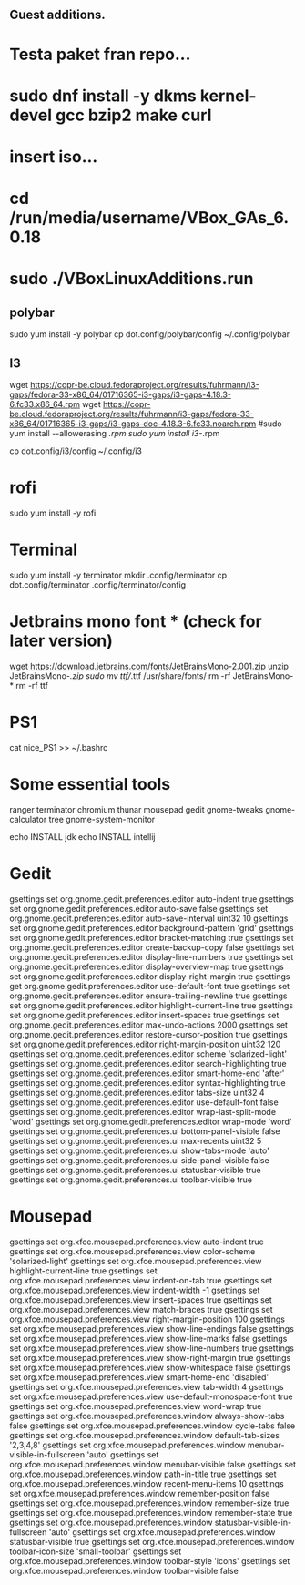 ## Guest additions.
# Testa paket fran repo...
# sudo dnf install -y dkms kernel-devel gcc bzip2 make curl
# insert iso...
# cd /run/media/username/VBox_GAs_6.0.18
# sudo ./VBoxLinuxAdditions.run


## polybar
sudo yum install -y polybar
cp dot.config/polybar/config ~/.config/polybar


## I3
wget https://copr-be.cloud.fedoraproject.org/results/fuhrmann/i3-gaps/fedora-33-x86_64/01716365-i3-gaps/i3-gaps-4.18.3-6.fc33.x86_64.rpm
wget https://copr-be.cloud.fedoraproject.org/results/fuhrmann/i3-gaps/fedora-33-x86_64/01716365-i3-gaps/i3-gaps-doc-4.18.3-6.fc33.noarch.rpm
#sudo yum install --allowerasing *.rpm
sudo yum install i3-*.rpm

cp dot.config/i3/config ~/.config/i3


# rofi
sudo yum install -y rofi


# Terminal
sudo yum install -y terminator
mkdir .config/terminator
cp dot.config/terminator .config/terminator/config



# Jetbrains mono font * (check for later version)
wget https://download.jetbrains.com/fonts/JetBrainsMono-2.001.zip
unzip JetBrainsMono-*.zip 
sudo mv ttf/*.ttf /usr/share/fonts/
rm -rf JetBrainsMono-*
rm -rf ttf

# PS1
cat nice_PS1 >> ~/.bashrc

# Some essential tools
ranger terminator chromium thunar mousepad gedit gnome-tweaks gnome-calculator tree gnome-system-monitor

echo INSTALL jdk
echo INSTALL intellij


# Gedit
gsettings set org.gnome.gedit.preferences.editor auto-indent true
gsettings set org.gnome.gedit.preferences.editor auto-save false
gsettings set org.gnome.gedit.preferences.editor auto-save-interval uint32 10
gsettings set org.gnome.gedit.preferences.editor background-pattern 'grid'
gsettings set org.gnome.gedit.preferences.editor bracket-matching true
gsettings set org.gnome.gedit.preferences.editor create-backup-copy false
gsettings set org.gnome.gedit.preferences.editor display-line-numbers true
gsettings set org.gnome.gedit.preferences.editor display-overview-map true
gsettings set org.gnome.gedit.preferences.editor display-right-margin true
gsettings get org.gnome.gedit.preferences.editor use-default-font true
gsettings set org.gnome.gedit.preferences.editor ensure-trailing-newline true
gsettings set org.gnome.gedit.preferences.editor highlight-current-line true
gsettings set org.gnome.gedit.preferences.editor insert-spaces true
gsettings set org.gnome.gedit.preferences.editor max-undo-actions 2000
gsettings set org.gnome.gedit.preferences.editor restore-cursor-position true
gsettings set org.gnome.gedit.preferences.editor right-margin-position uint32 120
gsettings set org.gnome.gedit.preferences.editor scheme 'solarized-light'
gsettings set org.gnome.gedit.preferences.editor search-highlighting true
gsettings set org.gnome.gedit.preferences.editor smart-home-end 'after'
gsettings set org.gnome.gedit.preferences.editor syntax-highlighting true
gsettings set org.gnome.gedit.preferences.editor tabs-size uint32 4
gsettings set org.gnome.gedit.preferences.editor use-default-font false
gsettings set org.gnome.gedit.preferences.editor wrap-last-split-mode 'word'
gsettings set org.gnome.gedit.preferences.editor wrap-mode 'word'
gsettings set org.gnome.gedit.preferences.ui bottom-panel-visible false
gsettings set org.gnome.gedit.preferences.ui max-recents uint32 5
gsettings set org.gnome.gedit.preferences.ui show-tabs-mode 'auto'
gsettings set org.gnome.gedit.preferences.ui side-panel-visible false
gsettings set org.gnome.gedit.preferences.ui statusbar-visible true
gsettings set org.gnome.gedit.preferences.ui toolbar-visible true

# Mousepad
gsettings set org.xfce.mousepad.preferences.view auto-indent true
gsettings set org.xfce.mousepad.preferences.view color-scheme 'solarized-light'
gsettings set org.xfce.mousepad.preferences.view highlight-current-line true
gsettings set org.xfce.mousepad.preferences.view indent-on-tab true
gsettings set org.xfce.mousepad.preferences.view indent-width -1
gsettings set org.xfce.mousepad.preferences.view insert-spaces true
gsettings set org.xfce.mousepad.preferences.view match-braces true
gsettings set org.xfce.mousepad.preferences.view right-margin-position 100
gsettings set org.xfce.mousepad.preferences.view show-line-endings false
gsettings set org.xfce.mousepad.preferences.view show-line-marks false
gsettings set org.xfce.mousepad.preferences.view show-line-numbers true
gsettings set org.xfce.mousepad.preferences.view show-right-margin true
gsettings set org.xfce.mousepad.preferences.view show-whitespace false
gsettings set org.xfce.mousepad.preferences.view smart-home-end 'disabled'
gsettings set org.xfce.mousepad.preferences.view tab-width 4
gsettings set org.xfce.mousepad.preferences.view use-default-monospace-font true
gsettings set org.xfce.mousepad.preferences.view word-wrap true
gsettings set org.xfce.mousepad.preferences.window always-show-tabs false
gsettings set org.xfce.mousepad.preferences.window cycle-tabs false
gsettings set org.xfce.mousepad.preferences.window default-tab-sizes '2,3,4,8'
gsettings set org.xfce.mousepad.preferences.window menubar-visible-in-fullscreen 'auto'
gsettings set org.xfce.mousepad.preferences.window menubar-visible false
gsettings set org.xfce.mousepad.preferences.window path-in-title true
gsettings set org.xfce.mousepad.preferences.window recent-menu-items 10
gsettings set org.xfce.mousepad.preferences.window remember-position false
gsettings set org.xfce.mousepad.preferences.window remember-size true
gsettings set org.xfce.mousepad.preferences.window remember-state true
gsettings set org.xfce.mousepad.preferences.window statusbar-visible-in-fullscreen 'auto'
gsettings set org.xfce.mousepad.preferences.window statusbar-visible true
gsettings set org.xfce.mousepad.preferences.window toolbar-icon-size 'small-toolbar'
gsettings set org.xfce.mousepad.preferences.window toolbar-style 'icons'
gsettings set org.xfce.mousepad.preferences.window toolbar-visible false

